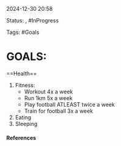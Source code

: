 
2024-12-30 20:58

Status:  , #InProgress 

Tags: #Goals

#  GOALS:

==Health==
1.  Fitness:
	   - Workout 4x a week
	   - Run 1km 5x a week
	   - Play football ATLEAST twice a week
	   - Train for football 3x a week
1.  Eating
2.  Sleeping





#### References
